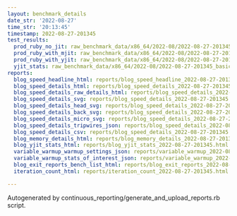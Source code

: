 ```yaml
---
layout: benchmark_details
date_str: '2022-08-27'
time_str: '20:13:45'
timestamp: 2022-08-27-201345
test_results:
  prod_ruby_no_jit: raw_benchmark_data/x86_64/2022-08/2022-08-27-201345_basic_benchmark_prod_ruby_no_jit.json
  prod_ruby_with_mjit: raw_benchmark_data/x86_64/2022-08/2022-08-27-201345_basic_benchmark_prod_ruby_with_mjit.json
  prod_ruby_with_yjit: raw_benchmark_data/x86_64/2022-08/2022-08-27-201345_basic_benchmark_prod_ruby_with_yjit.json
  yjit_stats: raw_benchmark_data/x86_64/2022-08/2022-08-27-201345_basic_benchmark_yjit_stats.json
reports:
  blog_speed_headline_html: reports/blog_speed_headline_2022-08-27-201345.html
  blog_speed_details_html: reports/blog_speed_details_2022-08-27-201345.html
  blog_speed_details_raw_details_html: reports/blog_speed_details_2022-08-27-201345.raw_details.html
  blog_speed_details_svg: reports/blog_speed_details_2022-08-27-201345.svg
  blog_speed_details_head_svg: reports/blog_speed_details_2022-08-27-201345.head.svg
  blog_speed_details_back_svg: reports/blog_speed_details_2022-08-27-201345.back.svg
  blog_speed_details_micro_svg: reports/blog_speed_details_2022-08-27-201345.micro.svg
  blog_speed_details_tripwires_json: reports/blog_speed_details_2022-08-27-201345.tripwires.json
  blog_speed_details_csv: reports/blog_speed_details_2022-08-27-201345.csv
  blog_memory_details_html: reports/blog_memory_details_2022-08-27-201345.html
  blog_yjit_stats_html: reports/blog_yjit_stats_2022-08-27-201345.html
  variable_warmup_warmup_settings_json: reports/variable_warmup_2022-08-27-201345.warmup_settings.json
  variable_warmup_stats_of_interest_json: reports/variable_warmup_2022-08-27-201345.stats_of_interest.json
  blog_exit_reports_bench_list_html: reports/blog_exit_reports_2022-08-27-201345.bench_list.html
  iteration_count_html: reports/iteration_count_2022-08-27-201345.html

---
```

Autogenerated by continuous_reporting/generate_and_upload_reports.rb script.

